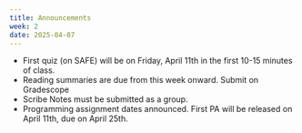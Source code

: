 ```yaml
---
title: Announcements
week: 2
date: 2025-04-07
---
```


* First quiz (on SAFE) will be on Friday, April 11th in the first 10-15 minutes of class.
* Reading summaries are due from this week onward. Submit on Gradescope
* Scribe Notes must be submitted as a group.
* Programming assignment dates announced. First PA will be released on April 11th, due on April 25th. 

